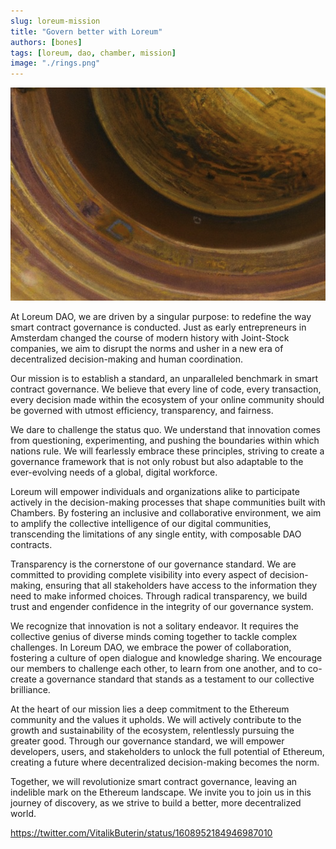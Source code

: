 ```yaml
---
slug: loreum-mission
title: "Govern better with Loreum"
authors: [bones]
tags: [loreum, dao, chamber, mission]
image: "./rings.png"
---
```


![Govern DAOs better using composable Loreum Chambers.](./rings.png)


At Loreum DAO, we are driven by a singular purpose: to redefine the way smart contract governance is conducted. Just as early entrepreneurs in Amsterdam changed the course of modern history with Joint-Stock companies, we aim to disrupt the norms and usher in a new era of decentralized decision-making and human coordination. 

<!-- truncate -->

Our mission is to establish a standard, an unparalleled benchmark in smart contract governance. We believe that every line of code, every transaction, every decision made within the ecosystem of your online community should be governed with utmost efficiency, transparency, and fairness. 

We dare to challenge the status quo. We understand that innovation comes from questioning, experimenting, and pushing the boundaries within which nations rule. We will fearlessly embrace these principles, striving to create a governance framework that is not only robust but also adaptable to the ever-evolving needs of a global, digital workforce.

Loreum will empower individuals and organizations alike to participate actively in the decision-making processes that shape communities built with Chambers. By fostering an inclusive and collaborative environment, we aim to amplify the collective intelligence of our digital communities, transcending the limitations of any single entity, with composable DAO contracts.

Transparency is the cornerstone of our governance standard. We are committed to providing complete visibility into every aspect of decision-making, ensuring that all stakeholders have access to the information they need to make informed choices. Through radical transparency, we build trust and engender confidence in the integrity of our governance system.

We recognize that innovation is not a solitary endeavor. It requires the collective genius of diverse minds coming together to tackle complex challenges. In Loreum DAO, we embrace the power of collaboration, fostering a culture of open dialogue and knowledge sharing. We encourage our members to challenge each other, to learn from one another, and to co-create a governance standard that stands as a testament to our collective brilliance.

At the heart of our mission lies a deep commitment to the Ethereum community and the values it upholds. We will actively contribute to the growth and sustainability of the ecosystem, relentlessly pursuing the greater good. Through our governance standard, we will empower developers, users, and stakeholders to unlock the full potential of Ethereum, creating a future where decentralized decision-making becomes the norm.

Together, we will revolutionize smart contract governance, leaving an indelible mark on the Ethereum landscape. We invite you to join us in this journey of discovery, as we strive to build a better, more decentralized world. 



https://twitter.com/VitalikButerin/status/1608952184946987010